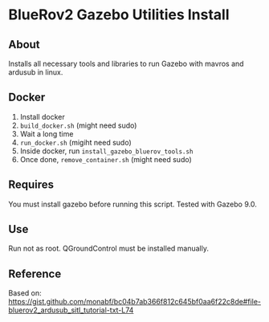 # BlueRov2 Gazebo Utilities Install
## About
Installs all necessary tools and libraries to run Gazebo with mavros and ardusub in linux.

## Docker
1. Install docker
2. ```build_docker.sh``` (might need sudo)
3. Wait a long time
4. ```run_docker.sh``` (migiht need sudo)
5. Inside docker, run ```install_gazebo_bluerov_tools.sh```
6. Once done, ```remove_container.sh``` (might need sudo)

## Requires
You must install gazebo before running this script. Tested with Gazebo 9.0.

## Use

Run not as root. QGroundControl must be installed manually.

## Reference

Based on: https://gist.github.com/monabf/bc04b7ab366f812c645bf0aa6f22c8de#file-bluerov2_ardusub_sitl_tutorial-txt-L74

